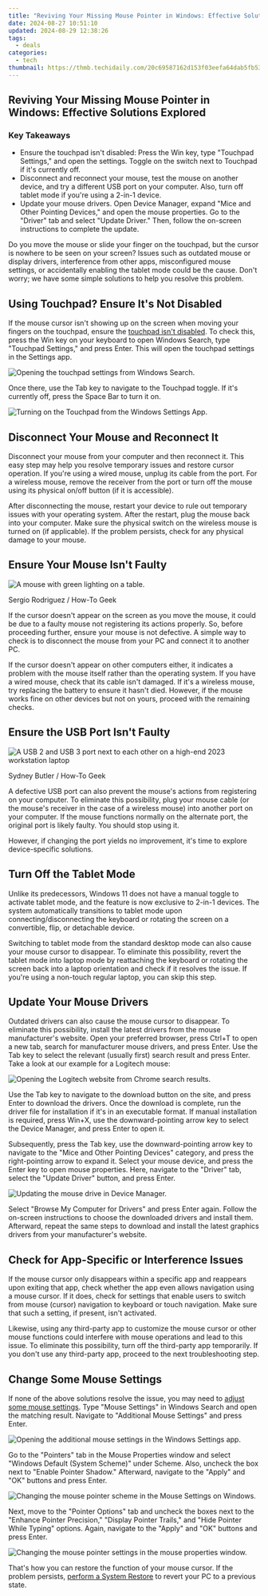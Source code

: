 ```yaml
---
title: "Reviving Your Missing Mouse Pointer in Windows: Effective Solutions Explored"
date: 2024-08-27 10:51:10
updated: 2024-08-29 12:38:26
tags:
  - deals
categories:
  - tech
thumbnail: https://thmb.techidaily.com/20c69587162d153f03eefa64dab5fb5356740a9d42978b0299a0a4d322290d05.jpeg
---
```


## Reviving Your Missing Mouse Pointer in Windows: Effective Solutions Explored

### Key Takeaways

* Ensure the touchpad isn't disabled: Press the Win key, type "Touchpad Settings," and open the settings. Toggle on the switch next to Touchpad if it's currently off.
* Disconnect and reconnect your mouse, test the mouse on another device, and try a different USB port on your computer. Also, turn off tablet mode if you're using a 2-in-1 device.
* Update your mouse drivers. Open Device Manager, expand "Mice and Other Pointing Devices," and open the mouse properties. Go to the "Driver" tab and select "Update Driver." Then, follow the on-screen instructions to complete the update.

 Do you move the mouse or slide your finger on the touchpad, but the cursor is nowhere to be seen on your screen? Issues such as outdated mouse or display drivers, interference from other apps, misconfigured mouse settings, or accidentally enabling the tablet mode could be the cause. Don't worry; we have some simple solutions to help you resolve this problem.

##  Using Touchpad? Ensure It's Not Disabled

 If the mouse cursor isn't showing up on the screen when moving your fingers on the touchpad, ensure the [touchpad isn't disabled](https://tiktok-video-recordings.techidaily.com/updated-in-2024-innovative-tiktok-techniques-to-change-backdrops-in-a-flash/). To check this, press the Win key on your keyboard to open Windows Search, type "Touchpad Settings," and press Enter. This will open the touchpad settings in the Settings app.

![Opening the touchpad settings from Windows Search.](https://static1.howtogeekimages.com/wordpress/wp-content/uploads/2024/01/0-opening-the-touchpad-settings-from-windows-search.jpg) 

 Once there, use the Tab key to navigate to the Touchpad toggle. If it's currently off, press the Space Bar to turn it on.

![Turning on the Touchpad from the Windows Settings App.](https://static1.howtogeekimages.com/wordpress/wp-content/uploads/2024/01/0-5-turning-on-the-touchpad-from-the-windows-settings-app.jpg) 

##  Disconnect Your Mouse and Reconnect It

 Disconnect your mouse from your computer and then reconnect it. This easy step may help you resolve temporary issues and restore cursor operation. If you're using a wired mouse, unplug its cable from the port. For a wireless mouse, remove the receiver from the port or turn off the mouse using its physical on/off button (if it is accessible).

 After disconnecting the mouse, restart your device to rule out temporary issues with your operating system. After the restart, plug the mouse back into your computer. Make sure the physical switch on the wireless mouse is turned on (if applicable). If the problem persists, check for any physical damage to your mouse.

##  Ensure Your Mouse Isn't Faulty

![A mouse with green lighting on a table.](https://static1.howtogeekimages.com/wordpress/wp-content/uploads/2023/11/53262814520_4e3e6ca069_o.jpg) 

Sergio Rodriguez / How-To Geek  
  
 If the cursor doesn't appear on the screen as you move the mouse, it could be due to a faulty mouse not registering its actions properly. So, before proceeding further, ensure your mouse is not defective. A simple way to check is to disconnect the mouse from your PC and connect it to another PC.

 If the cursor doesn't appear on other computers either, it indicates a problem with the mouse itself rather than the operating system. If you have a wired mouse, check that its cable isn't damaged. If it's a wireless mouse, try replacing the battery to ensure it hasn't died. However, if the mouse works fine on other devices but not on yours, proceed with the remaining checks.

##  Ensure the USB Port Isn't Faulty

![A USB 2 and USB 3 port next to each other on a high-end 2023 workstation laptop](https://static1.howtogeekimages.com/wordpress/wp-content/uploads/2023/09/usb-2-laptop.jpeg) 

Sydney Butler / How-To Geek

 A defective USB port can also prevent the mouse's actions from registering on your computer. To eliminate this possibility, plug your mouse cable (or the mouse's receiver in the case of a wireless mouse) into another port on your computer. If the mouse functions normally on the alternate port, the original port is likely faulty. You should stop using it.

 However, if changing the port yields no improvement, it's time to explore device-specific solutions.

##  Turn Off the Tablet Mode

 Unlike its predecessors, Windows 11 does not have a manual toggle to activate tablet mode, and the feature is now exclusive to 2-in-1 devices. The system automatically transitions to tablet mode upon connecting/disconnecting the keyboard or rotating the screen on a convertible, flip, or detachable device.

 Switching to tablet mode from the standard desktop mode can also cause your mouse cursor to disappear. To eliminate this possibility, revert the tablet mode into laptop mode by reattaching the keyboard or rotating the screen back into a laptop orientation and check if it resolves the issue. If you're using a non-touch regular laptop, you can skip this step.

##  Update Your Mouse Drivers

 Outdated drivers can also cause the mouse cursor to disappear. To eliminate this possibility, install the latest drivers from the mouse manufacturer's website. Open your preferred browser, press Ctrl+T to open a new tab, search for manufacturer mouse drivers, and press Enter. Use the Tab key to select the relevant (usually first) search result and press Enter. Take a look at our example for a Logitech mouse: 

![Opening the Logitech website from Chrome search results.](https://static1.howtogeekimages.com/wordpress/wp-content/uploads/2024/01/1-opening-the-logitech-website-from-chrome-search-results.jpg) 

 Use the Tab key to navigate to the download button on the site, and press Enter to download the drivers. Once the download is complete, run the driver file for installation if it's in an executable format. If manual installation is required, press Win+X, use the downward-pointing arrow key to select the Device Manager, and press Enter to open it.

 Subsequently, press the Tab key, use the downward-pointing arrow key to navigate to the "Mice and Other Pointing Devices" category, and press the right-pointing arrow to expand it. Select your mouse device, and press the Enter key to open mouse properties. Here, navigate to the "Driver" tab, select the "Update Driver" button, and press Enter.

![Updating the mouse drive in Device Manager.](https://static1.howtogeekimages.com/wordpress/wp-content/uploads/2024/01/2-updating-the-mouse-drive-in-device-manager.jpg) 

 Select "Browse My Computer for Drivers" and press Enter again. Follow the on-screen instructions to choose the downloaded drivers and install them. Afterward, repeat the same steps to download and install the latest graphics drivers from your manufacturer's website.

##  Check for App-Specific or Interference Issues

 If the mouse cursor only disappears within a specific app and reappears upon exiting that app, check whether the app even allows navigation using a mouse cursor. If it does, check for settings that enable users to switch from mouse (cursor) navigation to keyboard or touch navigation. Make sure that such a setting, if present, isn't activated.

 Likewise, using any third-party app to customize the mouse cursor or other mouse functions could interfere with mouse operations and lead to this issue. To eliminate this possibility, turn off the third-party app temporarily. If you don't use any third-party app, proceed to the next troubleshooting step.

##  Change Some Mouse Settings

 If none of the above solutions resolve the issue, you may need to [adjust some mouse settings](https://vimeo-videos.techidaily.com/new-2024-approved-how-to-maximize-your-content-impact-with-imovie-on-vimeo/). Type "Mouse Settings" in Windows Search and open the matching result. Navigate to "Additional Mouse Settings" and press Enter.

![Opening the additional mouse settings in the Windows Settings app.](https://static1.howtogeekimages.com/wordpress/wp-content/uploads/2024/01/3-opening-the-additional-mouse-settings-in-the-windows-settings-app.jpg) 

 Go to the "Pointers" tab in the Mouse Properties window and select "Windows Default (System Scheme)" under Scheme. Also, uncheck the box next to "Enable Pointer Shadow." Afterward, navigate to the "Apply" and "OK" buttons and press Enter.

![Changing the mouse pointer scheme in the Mouse Settings on Windows.](https://static1.howtogeekimages.com/wordpress/wp-content/uploads/2024/01/4-changing-the-mouse-pointer-scheme-in-the-mouse-settings-on-windows.jpg) 

 Next, move to the "Pointer Options" tab and uncheck the boxes next to the "Enhance Pointer Precision," "Display Pointer Trails," and "Hide Pointer While Typing" options. Again, navigate to the "Apply" and "OK" buttons and press Enter.

![Changing the mouse pointer settings in the mouse properties window.](https://static1.howtogeekimages.com/wordpress/wp-content/uploads/2024/01/5-changing-the-mouse-pointer-settings-in-the-mouse-properties-window-1.jpg) 

 That's how you can restore the function of your mouse cursor. If the problem persists, [perform a System Restore](https://article-posts.techidaily.com/in-2024-proven-methods-to-infuse-engaging-dialogue-in-videos/) to revert your PC to a previous state.

<ins class="adsbygoogle"
     style="display:block"
     data-ad-format="autorelaxed"
     data-ad-client="ca-pub-7571918770474297"
     data-ad-slot="1223367746"></ins>



<ins class="adsbygoogle"
     style="display:block"
     data-ad-client="ca-pub-7571918770474297"
     data-ad-slot="8358498916"
     data-ad-format="auto"
     data-full-width-responsive="true"></ins>
